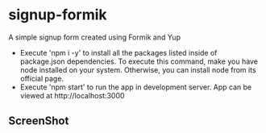 # signup-formik
A simple signup form created using Formik and Yup

* Execute 'npm i -y' to install all the packages listed inside of package.json dependencies. To execute this command, make you have 
node installed on your system. Otherwise, you can install node from its official page.
* Execute 'npm start' to run the app in development server. App can be viewed at http://localhost:3000

## ScreenShot
